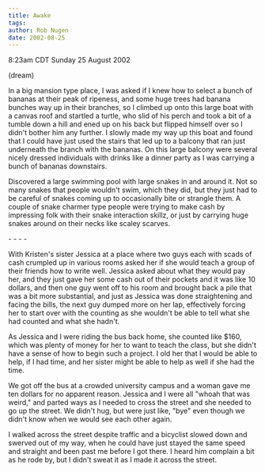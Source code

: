```yaml
---
title: Awake
tags: 
author: Rob Nugen
date: 2002-08-25
---
```


<p class=date>8:23am CDT Sunday 25 August 2002</p>

<p class=note>(dream)</p>

<p class=dream>In a big mansion type place, I was asked if I knew how
to select a bunch of bananas at their peak of ripeness, and some huge
trees had banana bunches way up in their branches, so I climbed up
onto this large boat with a canvas roof and startled a turtle, who
slid of his perch and took a bit of a tumble down a hill and ened up
on his back but flipped himself over so I didn't bother him any
further.  I slowly made my way up this boat and found that I could
have just used the stairs that led up to a balcony that ran just
underneath the branch with the bananas.  On this large balcony were
several nicely dressed individuals with drinks like a dinner party as
I was carrying a bunch of bananas downstairs.</p>

<p class=dream>Discovered a large swimming pool with large snakes in
and around it.  Not so many snakes that people wouldn't swim, which
they did, but they just had to be careful of snakes coming up to
occasionally bite or strangle them.  A couple of snake charmer type
people were trying to make cash by impressing folk with their snake
interaction skillz, or just by carrying huge snakes around on their
necks like scaley scarves.</p>

<p>- - - -</p>

<p class=dream>With Kristen's sister Jessica at a place where two guys
each with scads of cash crumpled up in various rooms asked her if she
would teach a group of their friends how to write well.  Jessica asked
about what they would pay her, and they just gave her some cash out of
their pockets and it was like 10 dollars, and then one guy went off to
his room and brought back a pile that was a bit more substantial, and
just as Jessica was done straightening and facing the bills, the next
guy dumped more on her lap, effectively forcing her to start over with
the counting as she wouldn't be able to tell what she had counted and
what she hadn't.</p>

<p class=dream>As Jessica and I were riding the bus back home, she
counted like $160, which was plenty of money for her to want to teach
the class, but she didn't have a sense of how to begin such a project.
I old her that I would be able to help, if I had time, and her sister
might be able to help as well if she had the time.</p>

<p class=dream>We got off the bus at a crowded university campus and a
woman gave me ten dollars for no apparent reason.  Jessica and I were
all "whoah that was weird," and parted ways as I needed to cross the
street and she needed to go up the street.  We didn't hug, but were
just like, "bye" even though we didn't know when we would see each
other again.</p>

<p class=dream>I walked across the street despite traffic and a
bicyclist slowed down and swerved out of my way, when he could have
just stayed the same speed and straight and been past me before I got
there. I heard him complain a bit as he rode by, but I didn't sweat it
as I made it across the street.</p>

